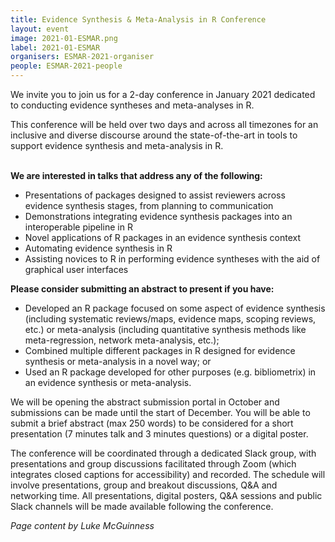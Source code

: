 ```yaml
---
title: Evidence Synthesis & Meta-Analysis in R Conference
layout: event
image: 2021-01-ESMAR.png
label: 2021-01-ESMAR
organisers: ESMAR-2021-organiser
people: ESMAR-2021-people
---
```

We invite you to join us for a 2-day conference in January 2021 dedicated to conducting evidence syntheses and meta-analyses in R.

This conference will be held over two days and across all timezones for an inclusive and diverse discourse around the state-of-the-art in tools to support evidence synthesis and meta-analysis in R.
<br>
<br>

<b>We are interested in talks that address any of the following:</b>
- Presentations of packages designed to assist reviewers across evidence synthesis stages, from planning to communication
- Demonstrations integrating evidence synthesis packages into an interoperable pipeline in R
- Novel applications of R packages in an evidence synthesis context
- Automating evidence synthesis in R
- Assisting novices to R in performing evidence syntheses with the aid of graphical user interfaces

<b>Please consider submitting an abstract to present if you have:</b>
- Developed an R package focused on some aspect of evidence synthesis (including systematic reviews/maps, evidence maps, scoping reviews, etc.) or meta-analysis (including quantitative synthesis methods like meta-regression, network meta-analysis, etc.);
- Combined multiple different packages in R designed for evidence synthesis or meta-analysis in a novel way; or
- Used an R package developed for other purposes (e.g. bibliometrix) in an evidence synthesis or meta-analysis.

We will be opening the abstract submission portal in October and submissions can be made until the start of December. You will be able to submit a brief abstract (max 250 words) to be considered for a short presentation (7 minutes talk and 3 minutes questions) or a digital poster.

The conference will be coordinated through a dedicated Slack group, with presentations and group discussions facilitated through Zoom (which integrates closed captions for accessibility) and recorded. The schedule will involve presentations, group and breakout discussions, Q&A and networking time. All presentations, digital posters, Q&A sessions and public Slack channels will be made available following the conference.

<i>Page content by Luke McGuinness</i>